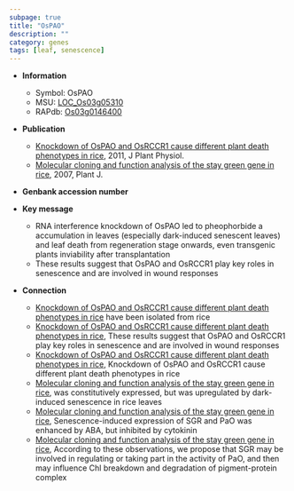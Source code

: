```yaml
---
subpage: true
title: "OsPAO"
description: ""
category: genes
tags: [leaf, senescence]
---
```


* **Information**  
    + Symbol: OsPAO  
    + MSU: [LOC_Os03g05310](http://rice.plantbiology.msu.edu/cgi-bin/ORF_infopage.cgi?orf=LOC_Os03g05310)  
    + RAPdb: [Os03g0146400](http://rapdb.dna.affrc.go.jp/viewer/gbrowse_details/irgsp1?name=Os03g0146400)  

* **Publication**  
    + [Knockdown of OsPAO and OsRCCR1 cause different plant death phenotypes in rice](http://www.ncbi.nlm.nih.gov/pubmed?term=Knockdown+of+OsPAO+and+OsRCCR1+cause+different+plant+death+phenotypes+in+rice%5BTitle%5D), 2011, J Plant Physiol.
    + [Molecular cloning and function analysis of the stay green gene in rice](http://www.ncbi.nlm.nih.gov/pubmed?term=Molecular+cloning+and+function+analysis+of+the+stay+green+gene+in+rice%5BTitle%5D), 2007, Plant J.

* **Genbank accession number**  

* **Key message**  
    + RNA interference knockdown of OsPAO led to pheophorbide a accumulation in leaves (especially dark-induced senescent leaves) and leaf death from regeneration stage onwards, even transgenic plants inviability after transplantation
    + These results suggest that OsPAO and OsRCCR1 play key roles in senescence and are involved in wound responses

* **Connection**  
    + [Knockdown of OsPAO and OsRCCR1 cause different plant death phenotypes in rice](OsRCCR1+and+OsRCCR2) have been isolated from rice
    + [Knockdown of OsPAO and OsRCCR1 cause different plant death phenotypes in rice](http://www.ncbi.nlm.nih.gov/pubmed?term=Knockdown+of+OsPAO+and+OsRCCR1+cause+different+plant+death+phenotypes+in+rice%5BTitle%5D), These results suggest that OsPAO and OsRCCR1 play key roles in senescence and are involved in wound responses
    + [Knockdown of OsPAO and OsRCCR1 cause different plant death phenotypes in rice](http://www.ncbi.nlm.nih.gov/pubmed?term=Knockdown+of+OsPAO+and+OsRCCR1+cause+different+plant+death+phenotypes+in+rice%5BTitle%5D), Knockdown of OsPAO and OsRCCR1 cause different plant death phenotypes in rice
    + [Molecular cloning and function analysis of the stay green gene in rice](PaO), was constitutively expressed, but was upregulated by dark-induced senescence in rice leaves
    + [Molecular cloning and function analysis of the stay green gene in rice](http://www.ncbi.nlm.nih.gov/pubmed?term=Molecular+cloning+and+function+analysis+of+the+stay+green+gene+in+rice%5BTitle%5D), Senescence-induced expression of SGR and PaO was enhanced by ABA, but inhibited by cytokinin
    + [Molecular cloning and function analysis of the stay green gene in rice](http://www.ncbi.nlm.nih.gov/pubmed?term=Molecular+cloning+and+function+analysis+of+the+stay+green+gene+in+rice%5BTitle%5D), According to these observations, we propose that SGR may be involved in regulating or taking part in the activity of PaO, and then may influence Chl breakdown and degradation of pigment-protein complex



